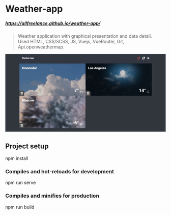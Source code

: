 # Weather-app

##### https://allfreelance.github.io/weather-app/

> Weather application with graphical presentation and data detail.<br>
> Used HTML, CSS/SCSS, JS, Vuejs, VueRouter, Git, Api.openweathermap.

[![](https://github.com/allfreelance/weather-app/blob/main/screen.jpg)](https://allfreelance.github.io/weather-app/)

## Project setup

npm install

### Compiles and hot-reloads for development

npm run serve

### Compiles and minifies for production

npm run build